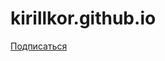 # kirillkor.github.io


[Подписаться](http://kirill-korolev.lan)

<script src="https://pxl.kirill-korolev.lan:80/ak_container.js?id=M3w0" ></script>
